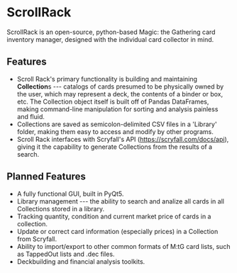 # ScrollRack
ScrollRack is an open-source, python-based Magic: the Gathering card inventory manager, designed with the individual card collector in mind.

## Features
- Scroll Rack's primary functionality is building and maintaining **Collection**s --- catalogs of cards presumed to be physically owned by the user, which may represent a deck, the contents of a binder or box, etc. The Collection object itself is built off of Pandas DataFrames, making command-line manipulation for sorting and analysis painless and fluid.
- Collections are saved as semicolon-delimited CSV files in a 'Library' folder, making them easy to access and modify by other programs.
- Scroll Rack interfaces with Scryfall's API (https://scryfall.com/docs/api), giving it the capability to generate Collections from the results of a search.

## Planned Features
- A fully functional GUI, built in PyQt5.
- Library management --- the ability to search and analize all cards in all Collections stored in a library.
- Tracking quantity, condition and current market price of cards in a collection.
- Update or correct card information (especially prices) in a Collection from Scryfall.
- Ability to import/export to other common formats of M:tG card lists, such as TappedOut lists and .dec files.
- Deckbuilding and financial analysis toolkits.

